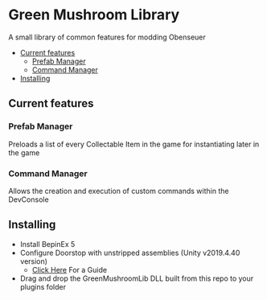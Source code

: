 # Green Mushroom Library

A small library of common features for modding Obenseuer

- [Current features](#current-features)
  - [Prefab Manager](#prefab-manager)
  - [Command Manager](#command-manager)
- [Installing](#installing)

## Current features

### Prefab Manager

Preloads a list of every Collectable Item in the game for instantiating later in the game

### Command Manager

Allows the creation and execution of custom commands within the DevConsole

## Installing

- Install BepinEx 5
- Configure Doorstop with unstripped assemblies (Unity v2019.4.40 version)
  - [Click Here](https://github.com/ObenseuerModding/Information/blob/main/configuring-doorstop.md) For a Guide
- Drag and drop the GreenMushroomLib DLL built from this repo to your plugins folder
